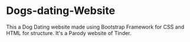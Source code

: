 # Dogs-dating-Website
This a Dog Dating website made using Bootstrap Framework for CSS and HTML for structure. It's a Parody website of Tinder.
